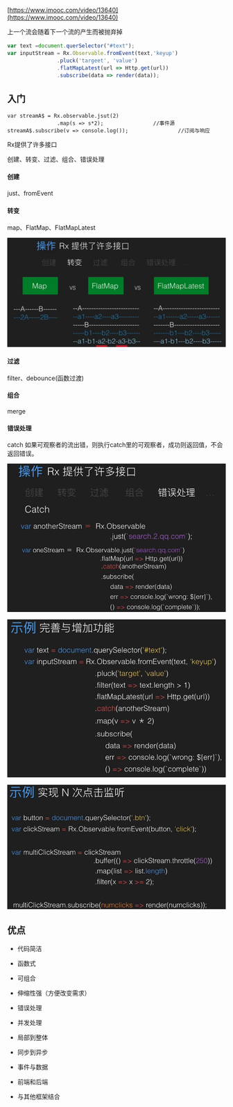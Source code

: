 [https://www.imooc.com/video/13640](https://www.imooc.com/video/13640)

上一个流会随着下一个流的产生而被抛弃掉

```js
var text =document.querSelector("#text");
var inputStream = Rx.Observable.fromEvent(text,'keyup')
                .pluck('targeet', 'value')
                .flatMapLatest(url => Http.get(url))
                .subscribe(data => render(data));
```

## 入门

```
var streamA$ = Rx.observable.jsut(2)
                .map(s => s*2);                //事件源 
streamA$.subscribe(v => console.log());                //订阅与响应
```

Rx提供了许多接口

创建、转变、过滤、组合、错误处理

#### 创建

just、fromEvent

#### 转变

map、FlatMap、FlatMapLatest

![](/assets/360截图20171207104022918.jpg)

#### 过滤

filter、debounce(函数过渡)

#### 组合

merge

#### 错误处理

catch                如果可观察者的流出错，则执行catch里的可观察者，成功则返回值，不会返回错误。

![](/assets/360截图20171207104451166.jpg)

![](/assets/360截图20171207104759790.jpg)

![](/assets/360截图20171207105127761.jpg)

## 优点

* 代码简洁

* 函数式

* 可组合

* 伸缩性强（方便改变需求）

* 错误处理

* 并发处理

* 局部到整体

* 同步到异步

* 事件与数据

* 前端和后端

* 与其他框架结合



